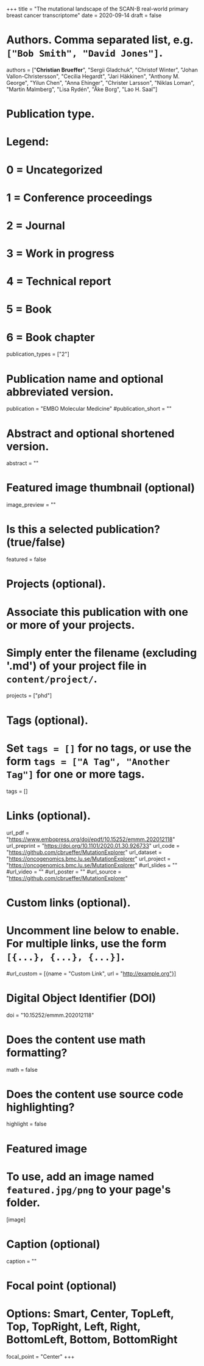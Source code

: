 +++
title = "The mutational landscape of the SCAN-B real-world primary breast cancer transcriptome"
date = 2020-09-14
draft = false

# Authors. Comma separated list, e.g. `["Bob Smith", "David Jones"]`.
authors = ["**Christian Brueffer**", "Sergii Gladchuk", "Christof Winter", "Johan Vallon-Christersson", "Cecilia Hegardt", "Jari Häkkinen", "Anthony M. George", "Yilun Chen", "Anna Ehinger", "Christer Larsson", "Niklas Loman", "Martin Malmberg", "Lisa Rydén", "Åke Borg", "Lao H. Saal"]

# Publication type.
# Legend:
# 0 = Uncategorized
# 1 = Conference proceedings
# 2 = Journal
# 3 = Work in progress
# 4 = Technical report
# 5 = Book
# 6 = Book chapter
publication_types = ["2"]

# Publication name and optional abbreviated version.
publication = "EMBO Molecular Medicine"
#publication_short = ""

# Abstract and optional shortened version.
abstract = ""

# Featured image thumbnail (optional)
image_preview = ""

# Is this a selected publication? (true/false)
featured = false

# Projects (optional).
#   Associate this publication with one or more of your projects.
#   Simply enter the filename (excluding '.md') of your project file in `content/project/`.
projects = ["phd"]

# Tags (optional).
#   Set `tags = []` for no tags, or use the form `tags = ["A Tag", "Another Tag"]` for one or more tags.
tags = []

# Links (optional).
url_pdf = "https://www.embopress.org/doi/epdf/10.15252/emmm.202012118"
url_preprint = "https://doi.org/10.1101/2020.01.30.926733"
url_code = "https://github.com/cbrueffer/MutationExplorer"
url_dataset = "https://oncogenomics.bmc.lu.se/MutationExplorer"
url_project = "https://oncogenomics.bmc.lu.se/MutationExplorer"
#url_slides = ""
#url_video = ""
#url_poster = ""
#url_source = "https://github.com/cbrueffer/MutationExplorer"

# Custom links (optional).
#   Uncomment line below to enable. For multiple links, use the form `[{...}, {...}, {...}]`.
#url_custom = [{name = "Custom Link", url = "http://example.org"}]

# Digital Object Identifier (DOI)
doi = "10.15252/emmm.202012118"

# Does the content use math formatting?
math = false

# Does the content use source code highlighting?
highlight = false

# Featured image
# To use, add an image named `featured.jpg/png` to your page's folder. 
[image]
  # Caption (optional)
  caption = ""

  # Focal point (optional)
  # Options: Smart, Center, TopLeft, Top, TopRight, Left, Right, BottomLeft, Bottom, BottomRight
  focal_point = "Center"
+++
